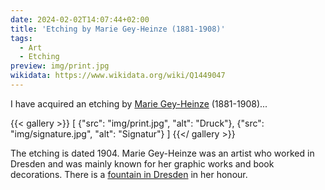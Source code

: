 ```yaml
---
date: 2024-02-02T14:07:44+02:00
title: 'Etching by Marie Gey-Heinze (1881-1908)'
tags:
  - Art
  - Etching
preview: img/print.jpg
wikidata: https://www.wikidata.org/wiki/Q1449047
---
```


I have acquired an etching by [Marie Gey-Heinze](https://de.wikipedia.org/wiki/Marie_Gey-Heinze) (1881-1908)...
<!--more-->

{{< gallery >}}
[
  {"src": "img/print.jpg", "alt": "Druck"},
  {"src": "img/signature.jpg", "alt": "Signatur"}
]
{{</ gallery >}}

The etching is dated 1904.
Marie Gey-Heinze was an artist who worked in Dresden and was mainly known for her graphic works and book decorations. There is a [fountain in Dresden](https://de.wikipedia.org/wiki/Marie-Gey-Brunnen) in her honour.
